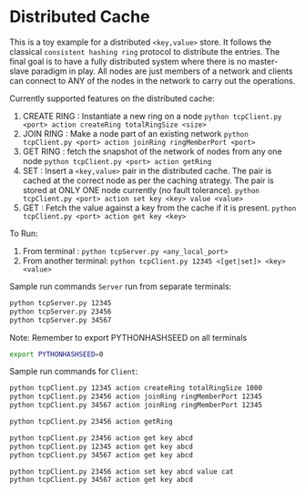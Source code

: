 # Distributed Cache

This is a toy example for a distributed `<key,value>` store. It follows the classical `consistent hashing ring` protocol to distribute the entries. The final goal is to have a fully distributed system where there is no master-slave paradigm in play. All nodes are just members of a network and clients can connect to ANY of the nodes in the network to carry out the operations.

Currently supported features on the distributed cache:
1. CREATE RING : Instantiate a new ring on a node 
`python tcpClient.py <port> action createRing totalRingSize <size>`
1. JOIN RING : Make a node part of an existing network 
`python tcpClient.py <port> action joinRing ringMemberPort <port>`
1. GET RING : fetch the snapshot of the network of nodes from any one node 
`python tcpClient.py <port> action getRing`
1. SET : Insert a `<key,value>` pair in the distributed cache. The pair is cached at the correct node as per the caching strategy. The pair is stored at ONLY ONE node currently (no fault tolerance). 
`python tcpClient.py <port> action set key <key> value <value>`
1. GET : Fetch the value against a key from the cache if it is present. 
`python tcpClient.py <port> action get key <key>
`

To Run:
1. From terminal : `python tcpServer.py <any_local_port>`
1. From another terminal: `python tcpClient.py 12345 <[get|set]> <key> <value>`

Sample run commands `Server` run from separate terminals:

```bash
python tcpServer.py 12345
python tcpServer.py 23456
python tcpServer.py 34567
```

Note: Remember to export PYTHONHASHSEED on all terminals
```bash
export PYTHONHASHSEED=0
```

Sample run commands for `Client`:

```bash
python tcpClient.py 12345 action createRing totalRingSize 1000
python tcpClient.py 23456 action joinRing ringMemberPort 12345
python tcpClient.py 34567 action joinRing ringMemberPort 12345

python tcpClient.py 23456 action getRing

python tcpClient.py 23456 action get key abcd
python tcpClient.py 12345 action get key abcd
python tcpClient.py 34567 action get key abcd

python tcpClient.py 23456 action set key abcd value cat
python tcpClient.py 34567 action get key abcd
```